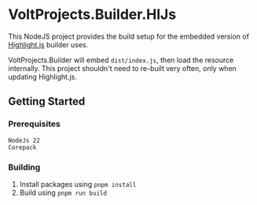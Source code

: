 # VoltProjects.Builder.HlJs

This NodeJS project provides the build setup for the embedded version of [Highlight.js](https://highlightjs.org/) builder uses.

VoltProjects.Builder will embed `dist/index.js`, then load the resource internally. This project shouldn't need to re-built very often, only when updating Highlight.js.

## Getting Started

### Prerequisites

```
NodeJs 22
Corepack
```

### Building

1. Install packages using `pnpm install`
2. Build using `pnpm run build`
